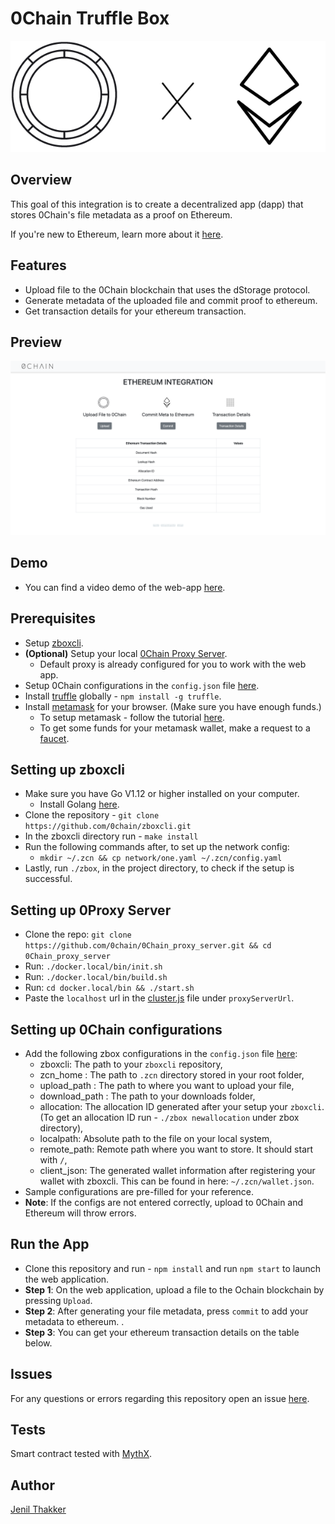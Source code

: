 # 0Chain Truffle Box

<p align="center">
  <img src="https://github.com/0chain/ethereum/blob/master/src/images/0chain-readme.png">
</p>

## Overview
This goal of this integration is to create a decentralized app (dapp) that stores 0Chain's file metadata as a proof on Ethereum. 

If you're new to Ethereum, learn more about it [here](https://medium.com/@mattcondon/getting-up-to-speed-on-ethereum-63ed28821bbe).

## Features
- Upload file to the 0Chain blockchain that uses the dStorage protocol. 
- Generate metadata of the uploaded file and commit proof to ethereum.
- Get transaction details for your ethereum transaction. 

## Preview

<p align="center">
  <img src="https://github.com/0chain/ethereum/blob/master/src/images/preview.png">
</p>

## Demo
- You can find a video demo of the web-app [here](https://youtu.be/zk00UCgQLMc).

## Prerequisites
- Setup [zboxcli](https://github.com/0chain/zboxcli).
- **(Optional)** Setup your local [0Chain Proxy Server](https://github.com/0chain/0Chain_proxy_server).
  - Default proxy is already configured for you to work with the web app.
- Setup 0Chain configurations in the `config.json` file [here](https://github.com/0chain/ethereum/tree/master/src/config).
- Install [truffle](https://www.npmjs.com/package/truffle) globally - `npm install -g truffle`.
- Install [metamask](https://www.metamask.io) for your browser. (Make sure you have enough funds.)
  - To setup metamask - follow the tutorial [here](https://medium.com/@followcoin/how-to-install-metamask-88cbdabc1d28).
  - To get some funds for your metamask wallet, make a request to a [faucet](https://faucet.metamask.io).

## Setting up zboxcli 
- Make sure you have Go V1.12 or higher installed on your computer.
  - Install Golang [here](https://golang.org/doc/install/source).
- Clone the repository - `git clone https://github.com/0chain/zboxcli.git`
- In the zboxcli directory run - `make install`
- Run the following commands after, to set up the network config:
  -  `mkdir ~/.zcn && cp network/one.yaml ~/.zcn/config.yaml`
- Lastly, run `./zbox`, in the project directory, to check if the setup is successful.

## Setting up 0Proxy Server
- Clone the repo: `git clone https://github.com/0chain/0Chain_proxy_server.git && cd 0Chain_proxy_server`
- Run: `./docker.local/bin/init.sh`
- Run: `./docker.local/bin/build.sh`
- Run: `cd docker.local/bin && ./start.sh`
- Paste the `localhost` url in the [cluster.js](https://github.com/0chain/ethereum/tree/master/src/0chain) file under `proxyServerUrl`.

## Setting up 0Chain configurations
- Add the following zbox configurations in the `config.json` file [here](https://github.com/0chain/ethereum/tree/master/src/config):
  - zboxcli: The path to your `zboxcli` repository,
  - zcn_home : The path to `.zcn` directory stored in your root folder,
  - upload_path : The path to where you want to upload your file,
  - download_path : The path to your downloads folder,
  - allocation: The allocation ID generated after your setup your `zboxcli`. (To get an allocation ID run - `./zbox newallocation` under zbox directory),
  - localpath: Absolute path to the file on your local system,
  - remote_path: Remote path where you want to store. It should start with `/`,
  - client_json: The generated wallet information after registering your wallet with zboxcli. This can be found in here: `~/.zcn/wallet.json`. 
- Sample configurations are pre-filled for your reference.
- **Note**: If the configs are not entered correctly, upload to 0Chain and Ethereum will throw errors. 

## Run the App
- Clone this repository and run  - `npm install` and run `npm start` to launch the web application.
- **Step 1**: On the web application, upload a file to the Ochain blockchain by pressing `Upload`. 
- **Step 2**: After  generating your file metadata, press `commit` to add your metadata to ethereum. .
- **Step 3**: You can get your ethereum transaction details on the table below. 

## Issues
For any questions or errors regarding this repository open an issue [here](https://github.com/0chain/ethereum/issues).

## Tests
Smart contract tested with [MythX](https://mythx.io/).

## Author
[Jenil Thakker](http://github.com/jenil04)

